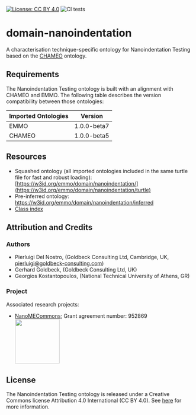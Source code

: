 [![License: CC BY 4.0](https://img.shields.io/badge/License-CC%20BY%204.0-lightgrey.svg)](https://creativecommons.org/licenses/by/4.0/)
![CI tests](https://github.com/emmo-repo/domain-characterisation-methodology/workflows/Check%20conventions/badge.svg)


# domain-nanoindentation
A characterisation technique-specific ontology for Nanoindentation Testing based on the [CHAMEO](https://github.com/emmo-repo/domain-characterisation-methodology) ontology.


## Requirements

The Nanoindentation Testing ontology is built with an alignment with CHAMEO and EMMO. The following table describes the version compatibility between those ontologies:

| Imported Ontologies | Version           |
| ------------------- | ----------------- |
| EMMO                | 1.0.0-beta7       |
| CHAMEO              | 1.0.0-beta5       |


## Resources
- Squashed ontology (all imported ontologies included in the same turtle file for fast and robust loading):
[https://w3id.org/emmo/domain/nanoindentation/](https://w3id.org/emmo/domain/nanoindentation/turtle)
- Pre-inferred ontology: https://w3id.org/emmo/domain/nanoindentation/inferred
- [Class index](https://w3id.org/emmo/domain/nanoindentation/)


## Attribution and Credits

### Authors
- Pierluigi Del Nostro, (Goldbeck Consulting Ltd, Cambridge, UK, pierluigi@goldbeck-consulting.com)
- Gerhard Goldbeck, (Goldbeck Consulting Ltd, UK)
- Georgios Kostantopoulos, (National Technical University of Athens, GR)


### Project
Associated research projects:
- [NanoMECommons](https://www.nanomecommons.net/); Grant agreement number: 952869 <img src="https://www.nanomecommons.net/wp-content/uploads/2021/04/web-logo2-1.jpg"  width="120">


## License

The Nanoindentation Testing ontology is released under a Creative Commons license Attribution 4.0 International (CC BY 4.0). See [here](https://creativecommons.org/licenses/by/4.0/legalcode) for more information.
